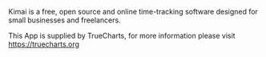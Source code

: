 Kimai is a free, open source and online time-tracking software designed for small businesses and freelancers.

This App is supplied by TrueCharts, for more information please visit https://truecharts.org
